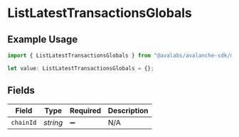# ListLatestTransactionsGlobals

## Example Usage

```typescript
import { ListLatestTransactionsGlobals } from "@avalabs/avalanche-sdk/models/operations";

let value: ListLatestTransactionsGlobals = {};
```

## Fields

| Field              | Type               | Required           | Description        |
| ------------------ | ------------------ | ------------------ | ------------------ |
| `chainId`          | *string*           | :heavy_minus_sign: | N/A                |